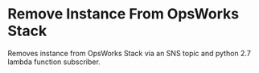 # Remove Instance From OpsWorks Stack
Removes instance from OpsWorks Stack via an SNS topic and python 2.7 lambda function subscriber.

